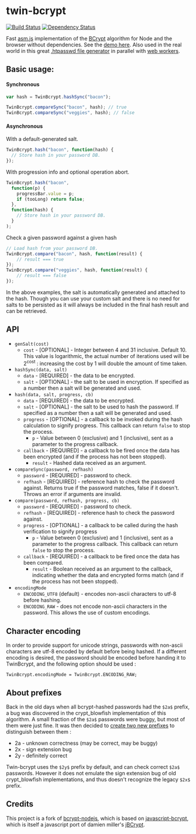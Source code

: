 twin-bcrypt
===========
[![Build Status](https://secure.travis-ci.org/fpirsch/twin-bcrypt.png)](http://travis-ci.org/fpirsch/twin-bcrypt.png)
[![Dependency Status](https://david-dm.org/fpirsch/twin-bcrypt.png)](https://david-dm.org/fpirsch/twin-bcrypt)

Fast [asm.js](https://en.wikipedia.org/wiki/Asm.js) implementation of the [BCrypt](https://en.wikipedia.org/wiki/Bcrypt) algorithm for Node and the browser without dependencies.
See the [demo here](http://fpirsch.github.io/twin-bcrypt/).
Also used in the real world in this great [.htpasswd file generator](http://aspirine.org/htpasswd_en.html) in parallel with
[web workers](https://en.wikipedia.org/wiki/Web_worker).


## Basic usage:
#### Synchronous
```javascript
var hash = TwinBcrypt.hashSync("bacon");

TwinBcrypt.compareSync("bacon", hash); // true
TwinBcrypt.compareSync("veggies", hash); // false
```

#### Asynchronous
With a default-generated salt.
```javascript
TwinBcrypt.hash("bacon", function(hash) {
  // Store hash in your password DB.
});
```

With progression info and optional operation abort.
```javascript
TwinBcrypt.hash("bacon",
  function(p) {
    progressBar.value = p;
    if (tooLong) return false;
  },
  function(hash) {
    // Store hash in your password DB.
  }
);
```

Check a given password against a given hash
```javascript
// Load hash from your password DB.
TwinBcrypt.compare("bacon", hash, function(result) {
    // result === true
});
TwinBcrypt.compare("veggies", hash, function(result) {
    // result === false
});
```

In the above examples, the salt is automatically generated and attached to the hash.
Though you can use your custom salt and there is no need for salts to be persisted as it will always be included in the final hash result and can be retrieved.


## API
* `genSalt(cost)`
    * `cost` - [OPTIONAL] - Integer between 4 and 31 inclusive. Default 10. This value is logarithmic, the actual number of iterations used will be 2<sup>cost</sup> : increasing the cost by 1 will double the amount of time taken.
* `hashSync(data, salt)`
    * `data` - [REQUIRED] - the data to be encrypted.
    * `salt` - [OPTIONAL] - the salt to be used in encryption. If specified as a number then a salt will be generated and used.
* `hash(data, salt, progress, cb)`
    * `data` - [REQUIRED] - the data to be encrypted.
    * `salt` - [OPTIONAL] - the salt to be used to hash the password. If specified as a number then a salt will be generated and used.
    * `progress` - [OPTIONAL] - a callback to be invoked during the hash calculation to signify progress. This callback can return `false` to stop the process.
        * `p` - Value between 0 (exclusive) and 1 (inclusive), sent as a parameter to the progress callback.
    * `callback` - [REQUIRED] - a callback to be fired once the data has been encrypted (and if the process has not been stopped).
        * `result` - Hashed data received as an argument.
* `compareSync(password, refhash)`
    * `password` - [REQUIRED] - password to check.
    * `refhash` - [REQUIRED] - reference hash to check the password against.
    Returns true if the password matches, false if it doesn't. Throws an error if arguments are invalid.
* `compare(password, refhash, progress, cb)`
    * `password` - [REQUIRED] - password to check.
    * `refhash` - [REQUIRED] - reference hash to check the password against.
    * `progress` - [OPTIONAL] - a callback to be called during the hash verification to signify progress
        * `p` - Value between 0 (exclusive) and 1 (inclusive), sent as a parameter to the progress callback. This callback can return `false` to stop the process.
    * `callback` - [REQUIRED] - a callback to be fired once the data has been compared.
        * `result` - Boolean received as an argument to the callback, indicating whether the data and encrypted forms match (and if the process has not been stopped).
* `encodingMode`
    * `ENCODING_UTF8` (default) - encodes non-ascii characters to utf-8 before hashing.
    * `ENCODING_RAW` - does not encode non-ascii characters in the password. This allows the use of custom encodings.


## Character encoding
In order to provide support for unicode strings, passwords with non-ascii characters are utf-8 encoded by default before being hashed.
If a different encoding is desired, the password should be encoded before handing it to TwinBcrypt, and the following option should
be used :

`TwinBcrypt.encodingMode = TwinBcrypt.ENCODING_RAW;`


## About prefixes
Back in the old days when all bcrypt-hashed passwords had the `$2a$` prefix, a bug was discovered in the crypt_blowfish implementation of this algorithm.
A small fraction of the `$2a$` passwords were buggy, but most of them were just fine. It was then decided to
[create two new prefixes](http://www.openwall.com/lists/oss-security/2011/06/21/16) to distinguish between them :

  * 2a - unknown correctness (may be correct, may be buggy)
  * 2x - sign extension bug
  * 2y - definitely correct

Twin-bcrypt uses the `$2y$` prefix by default, and can check correct `$2a$` passwords.
However it does not emulate the sign extension bug of old crypt_blowfish implementations, and thus doesn't recognize the legacy `$2x$` prefix.


## Credits
This project is a fork of [bcrypt-nodejs](https://github.com/shaneGirish/bcrypt-nodejs), which is based on [javascript-bcrypt](https://code.google.com/p/javascript-bcrypt/), which is itself a
javascript port of damien miller's [jBCrypt](https://code.google.com/p/jbcrypt/).
